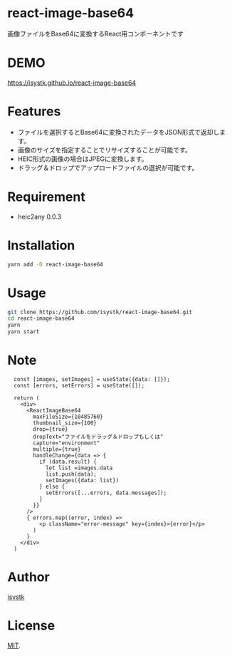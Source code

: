 # react-image-base64
 
画像ファイルをBase64に変換するReact用コンポーネントです
 
# DEMO
 
https://isystk.github.io/react-image-base64
 
# Features
 
- ファイルを選択するとBase64に変換されたデータをJSON形式で返却します。
- 画像のサイズを指定することでリサイズすることが可能です。
- HEIC形式の画像の場合はJPEGに変換します。
- ドラッグ＆ドロップでアップロードファイルの選択が可能です。
 
# Requirement
 
* heic2any 0.0.3
 
# Installation
 
```bash
yarn add -D react-image-base64
```
 
# Usage
 
```bash
git clone https://github.com/isystk/react-image-base64.git
cd react-image-base64
yarn
yarn start
```
 
# Note

```
  const [images, setImages] = useState({data: []});
  const [errors, setErrors] = useState([]);

  return (
    <div>
      <ReactImageBase64
        maxFileSize={10485760}
        thumbnail_size={100}
        drop={true}
        dropText="ファイルをドラッグ＆ドロップもしくは"
        capture="environment"
        multiple={true}
        handleChange={data => {
          if (data.result) {
            let list =images.data
            list.push(data);
            setImages({data: list})
          } else {
            setErrors([...errors, data.messages]);
          }
        }}
      />
      { errors.map((error, index) => 
          <p className="error-message" key={index}>{error}</p>
        )
      }
    </div>
  )
```
 
# Author
 
[isystk](https://github.com/isystk)

# License
 
[MIT](https://en.wikipedia.org/wiki/MIT_License).
